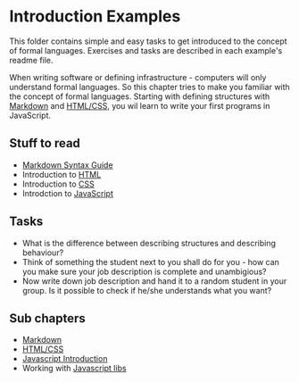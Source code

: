 # Introduction Examples

This folder contains simple and easy tasks to get introduced to the concept of formal languages. Exercises and tasks are described in each example's readme file.

When writing software or defining infrastructure - computers will only understand formal languages. So this chapter tries to make you familiar with the concept of formal languages. Starting with defining structures with [Markdown](01-markdown/Readme.md) and [HTML/CSS](02-html-css-intro/Readme.md), you wil learn to write your first programs in JavaScript.

## Stuff to read

* [Markdown Syntax Guide](https://www.markdownguide.org/basic-syntax/)
* Introduction to [HTML](https://www.w3schools.com/html/default.asp)
* Introduction to [CSS](https://www.w3schools.com/css/default.asp)
* Introdction to [JavaScript](https://www.w3schools.com/js/default.asp)

## Tasks
* What is the difference between describing structures and describing behaviour?
* Think of something the student next to you shall do for you - how can you make sure your job description is complete and unambigious?
* Now write down job description and hand it to a random student in your group. Is it possible to check if he/she understands what you want?

## Sub chapters

* [Markdown](01-markdown/Readme.md)
* [HTML/CSS](02-html-css-intro/Readme.md)
* [Javascript Introduction](03-javascript-intro/Readme.md)
* Working with [Javascript libs](04-javascript-libs/Readme.md)